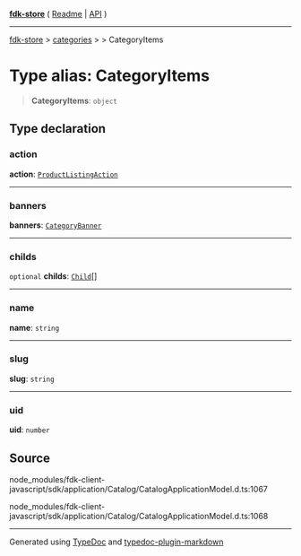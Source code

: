 [**fdk-store**](../../../README.md) ( [Readme](../../../README.md) \| [API](../../../API.md) )

---

[fdk-store](../../../API.md) > [categories](../../README.md) > [<internal>](../README.md) > CategoryItems

# Type alias: CategoryItems

> **CategoryItems**: `object`

## Type declaration

### action

**action**: [`ProductListingAction`](../../../brands/internal_/type-aliases/type-alias.ProductListingAction.md)

---

### banners

**banners**: [`CategoryBanner`](type-alias.CategoryBanner.md)

---

### childs

`optional` **childs**: [`Child`](type-alias.Child.md)[]

---

### name

**name**: `string`

---

### slug

**slug**: `string`

---

### uid

**uid**: `number`

## Source

node_modules/fdk-client-javascript/sdk/application/Catalog/CatalogApplicationModel.d.ts:1067

node_modules/fdk-client-javascript/sdk/application/Catalog/CatalogApplicationModel.d.ts:1068

---

Generated using [TypeDoc](https://typedoc.org/) and [typedoc-plugin-markdown](https://www.npmjs.com/package/typedoc-plugin-markdown)
